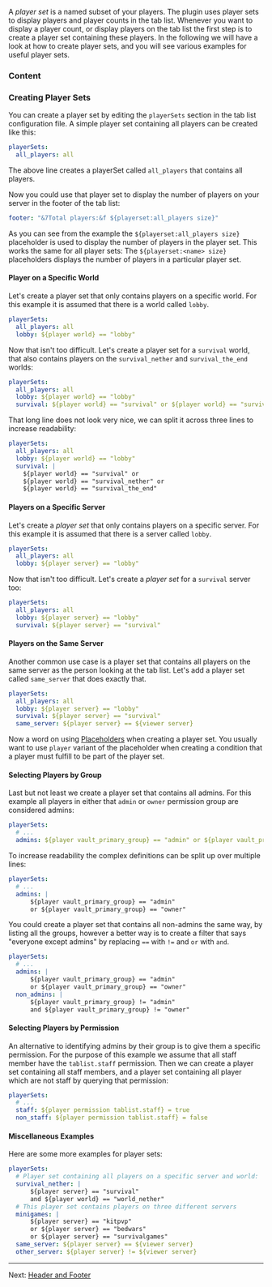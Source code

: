 A _player set_ is a named subset of your players.
The plugin uses player sets to display players and player counts in the tab list.
Whenever you want to display a player count, or display players on the tab list the first step is to create a player set containing these players.
In the following we will have a look at how to create player sets, and you will see various examples for useful player sets.

### Content
[!]: ToC

### Creating Player Sets
You can create a player set by editing the `playerSets` section in the tab list configuration file.
A simple player set containing all players can be created like this:
 
```yaml
playerSets:
  all_players: all
```

The above line creates a playerSet called `all_players` that contains all players.

Now you could use that player set to display the number of players on your 
 server in the footer of the tab list:
```yaml
footer: "&7Total players:&f ${playerset:all_players size}"
```

As you can see from the example the `${playerset:all_players size}` placeholder
 is used to display the number of players in the player set. This works the
 same for all player sets: The `${playerset:<name> size}` placeholders
 displays the number of players in a particular player set.

[!]: ifATO

#### Player on a Specific World
Let's create a player set that only contains players on a specific world. For
 this example it is assumed that there is a world called `lobby`.
 
```yaml
playerSets:
  all_players: all
  lobby: ${player world} == "lobby"
```

Now that isn't too difficult. Let's create a player set for a `survival`
 world, that also contains players on the `survival_nether` and `survival_the_end` worlds:
 
```yaml
playerSets:
  all_players: all
  lobby: ${player world} == "lobby"
  survival: ${player world} == "survival" or ${player world} == "survival_nether" or ${player world} == "survival_the_end"
```

That long line does not look very nice, we can split it across three lines to increase readability:

```yaml
playerSets:
  all_players: all
  lobby: ${player world} == "lobby"
  survival: |
    ${player world} == "survival" or 
    ${player world} == "survival_nether" or 
    ${player world} == "survival_the_end"
```
[!]: endIF

[!]: ifBTLP
#### Players on a Specific Server

Let's create a _player set_ that only contains players on a specific server. For
 this example it is assumed that there is a server called `lobby`.
 
```yaml
playerSets:
  all_players: all
  lobby: ${player server} == "lobby"
```

Now that isn't too difficult. Let's create a _player set_ for a `survival`
 server too:
 
```yaml
playerSets:
  all_players: all
  lobby: ${player server} == "lobby"
  survival: ${player server} == "survival"
```

#### Players on the Same Server

Another common use case is a player set that contains all players on the same server as the person looking at the tab list.
Let's add a player set called `same_server` that does exactly that.

```yaml
playerSets:
  all_players: all
  lobby: ${player server} == "lobby"
  survival: ${player server} == "survival"
  same_server: ${player server} == ${viewer server}
```

[!]: endIF

Now a word on using [Placeholders](Placeholders) when creating a player 
 set. You usually want to use `player` variant of the placeholder when creating
 a condition that a player must fulfill to be part of the player set.

#### Selecting Players by Group

Last but not least we create a player set that contains all admins. For this
 example all players in either that `admin` or `owner` permission group are
 considered admins:
 
```yaml
playerSets:
  # ...
  admins: ${player vault_primary_group} == "admin" or ${player vault_primary_group} == "owner"
```

To increase readability the complex definitions can be split up over multiple lines:
 
```yaml
playerSets:
  # ...
  admins: |
      ${player vault_primary_group} == "admin"
      or ${player vault_primary_group} == "owner"
```

You could create a player set that contains all non-admins the same way, by listing all the groups, however a better way is to create a filter that says "everyone except admins" by replacing `==` with `!=` and `or` with `and`.

```yaml
playerSets:
  # ...
  admins: |
      ${player vault_primary_group} == "admin"
      or ${player vault_primary_group} == "owner"
  non_admins: |
      ${player vault_primary_group} != "admin"
      and ${player vault_primary_group} != "owner"
```

#### Selecting Players by Permission

An alternative to identifying admins by their group is to give them a specific permission.
For the purpose of this example we assume that all staff member have the `tablist.staff` permission.
Then we can create a player set containing all staff members, and a player set containing all player which are not staff by querying that permission:
```yaml
playerSets:
  # ...
  staff: ${player permission tablist.staff} = true
  non_staff: ${player permission tablist.staff} = false
```

[!]: ifBTLP
#### Miscellaneous Examples

Here are some more examples for player sets:

```yaml
playerSets:
  # Player set containing all players on a specific server and world:
  survival_nether: |
      ${player server} == "survival"
      and ${player world} == "world_nether"
  # This player set contains players on three different servers
  minigames: |
      ${player server} == "kitpvp"
      or ${player server} == "bedwars"
      or ${player server} == "survivalgames"
  same_server: ${player server} == ${viewer server}
  other_server: ${player server} != ${viewer server}
```
[!]: endIF

--------------------------------------------------------------------------------

Next: [Header and Footer](Header-and-Footer)
